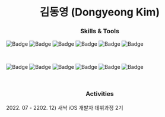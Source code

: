 <h1 align='center'>김동영 (Dongyeong Kim)</h1> 


<h3 align='center'> Skills & Tools </h3>

![Badge](https://img.shields.io/badge/Swift-222222.svg?style=flast&logo=Swift)
![Badge](https://img.shields.io/badge/SwiftUI-222222.svg?style=flast&logo=SwiftUI)
![Badge](https://img.shields.io/badge/UIKit-222222.svg?style=flast&logo=UIKit)
![Badge](https://img.shields.io/badge/RxSwift-222222.svg?style=flast&logo=ReactiveX)
![Badge](https://img.shields.io/badge/Realm-222222.svg?style=flast&logo=Realm)
![Badge](https://img.shields.io/badge/Firebase-222222.svg?style=flast&logo=Firebase)

<br>

![Badge](https://img.shields.io/badge/Xcode-222222.svg?style=flast&logo=Xcode)
![Badge](https://img.shields.io/badge/GitHub-222222.svg?style=flast&logo=GitHub)
![Badge](https://img.shields.io/badge/Confluence-222222.svg?style=flast&logo=Confluence)
![Badge](https://img.shields.io/badge/Zoom-222222.svg?style=flast&logo=Zoom)
![Badge](https://img.shields.io/badge/Figma-222222.svg?style=flast&logo=Figma)
![Badge](https://img.shields.io/badge/Insomnia-222222.svg?style=flast&logo=Insomnia)

<br>

<h3 align='center'> Activities </h3>
2022. 07 - 2202. 12) 새싹 iOS 개발자 데뷔과정 2기 


<br>


